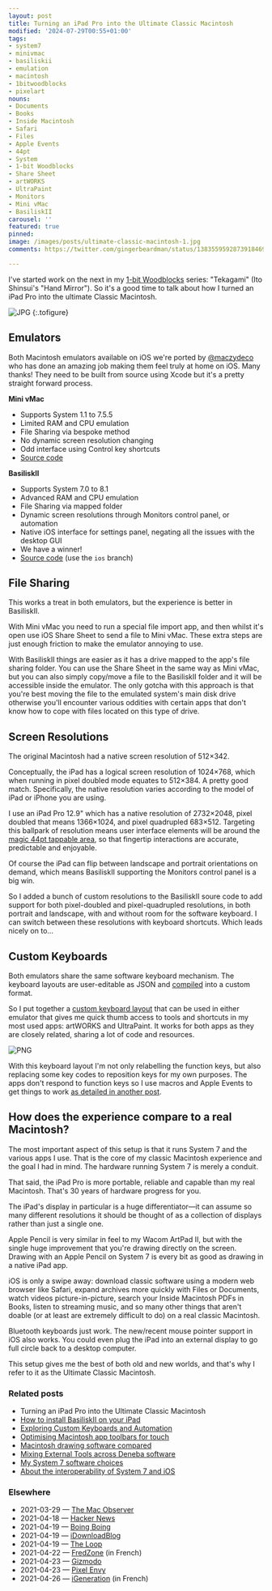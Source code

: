 ```yaml
---
layout: post
title: Turning an iPad Pro into the Ultimate Classic Macintosh
modified: '2024-07-29T00:55+01:00'
tags:
- system7
- minivmac
- basiliskii
- emulation
- macintosh
- 1bitwoodblocks
- pixelart
nouns:
- Documents
- Books
- Inside Macintosh
- Safari
- Files
- Apple Events
- 44pt
- System
- 1-bit Woodblocks
- Share Sheet
- artWORKS
- UltraPaint
- Monitors
- Mini vMac
- BasiliskII
carousel: ''
featured: true
pinned: 
image: /images/posts/ultimate-classic-macintosh-1.jpg
comments: https://twitter.com/gingerbeardman/status/1383559592873918469

---
```

I've started work on the next in my [1-bit Woodblocks](/tag/1bitwoodblocks/) series: "Tekagami" (Ito Shinsui's "Hand Mirror"). So it's a good time to talk about how I turned an iPad Pro into the ultimate Classic Macintosh.

![JPG](/images/posts/ultimate-classic-macintosh-1.jpg "One of my drawings in Deneba UltraPaint on System 7, running in a Macintosh emulator on an iPad Pro")
{:.tofigure}

## Emulators

Both Macintosh emulators available on iOS we're ported by [@maczydeco](https://Twitter.com/maczydeco "@maczydeco") who has done an amazing job making them feel truly at home on iOS. Many thanks! They need to be built from source using Xcode but it's a pretty straight forward process.

**Mini vMac**

* Supports System 1.1 to 7.5.5
* Limited RAM and CPU emulation
* File Sharing via bespoke method
* No dynamic screen resolution changing
* Odd interface using Control key shortcuts
* [Source code](https://github.com/zydeco/minivmac4ios)

**BasiliskII**

* Supports System 7.0 to 8.1
* Advanced RAM and CPU emulation
* File Sharing via mapped folder
* Dynamic screen resolutions through Monitors control panel, or automation
* Native iOS interface for settings panel, negating all the issues with the desktop GUI
* We have a winner!
* [Source code](https://github.com/zydeco/macemu/wiki/BasiliskII-for-iOS) (use the `ios` branch)

## File Sharing

This works a treat in both emulators, but the experience is better in BasiliskII.

With Mini vMac you need to run a special file import app, and then whilst it's open use iOS Share Sheet to send a file to Mini vMac. These extra steps are just enough friction to make the emulator annoying to use.

With BasiliskII things are easier as it has a drive mapped to the app's file sharing folder. You can use the Share Sheet in the same way as Mini vMac, but you can also simply copy/move a file to the BasiliskII folder and it will be accessible inside the emulator. The only gotcha with this approach is that you're best moving the file to the emulated system's main disk drive otherwise you'll encounter various oddities with certain apps that don't know how to cope with files located on this type of drive.

## Screen Resolutions

The original Macintosh had a native screen resolution of 512×342.

Conceptually, the iPad has a logical screen resolution of 1024×768, which when running in pixel doubled mode equates to 512×384. A pretty good match. Specifically, the native resolution varies according to the model of iPad or iPhone you are using.

I use an iPad Pro 12.9" which has a native resolution of 2732×2048, pixel doubled that means 1366×1024, and pixel quadrupled 683×512. Targeting this ballpark of resolution means user interface elements will be around the [magic 44pt tappable area](https://developer.apple.com/design/human-interface-guidelines/ios/visual-design/adaptivity-and-layout/), so that fingertip interactions are accurate, predictable and enjoyable.

Of course the iPad can flip between landscape and portrait orientations on demand, which means BasiliskII supporting the Monitors control panel is a big win.

So I added a bunch of custom resolutions to the BasiliskII soure code to add support for both pixel-doubled and pixel-quadrupled resolutions, in both portrait and landscape, with and without room for the software keyboard. I can switch between these resolutions with keyboard shortcuts. Which leads nicely on to...

## Custom Keyboards

Both emulators share the same software keyboard mechanism. The keyboard layouts are user-editable as JSON and [compiled](https://github.com/zydeco/macemu/tree/ios/BasiliskII/src/iOS/Keyboard%20Layouts) into a custom format.

So I put together a [custom keyboard layout](https://github.com/gingerbeardman/artworks-keyboard) that can be used in either emulator that gives me quick thumb access to tools and shortcuts in my most used apps: artWORKS and UltraPaint. It works for both apps as they are closely related, sharing a lot of code and resources.

![PNG](/images/posts/ultimate-classic-macintosh-2.png)

With this keyboard layout I'm not only relabelling the function keys, but also replacing some key codes to reposition keys for my own purposes. The apps don't respond to function keys so I use macros and Apple Events to get things to work [as detailed in another post](/2021/04/19/automating-interactions-using-apple-events/).

## How does the experience compare to a real Macintosh?

The most important aspect of this setup is that it runs System 7 and the various apps I use. That is the core of my classic Macintosh experience and the goal I had in mind. The hardware running System 7 is merely a conduit.

That said, the iPad Pro is more portable, reliable and capable than my real Macintosh. That's 30 years of hardware progress for you.

The iPad's display in particular is a huge differentiator—it can assume so many different resolutions it should be thought of as a collection of displays rather than just a single one.

Apple Pencil is very similar in feel to my Wacom ArtPad II, but with the single huge improvement that you're drawing directly on the screen. Drawing with an Apple Pencil on System 7 is every bit as good as drawing in a native iPad app.

iOS is only a swipe away: download classic software using a modern web browser like Safari, expand archives more quickly with Files or Documents, watch videos picture-in-picture, search your Inside Macintosh PDFs in Books, listen to streaming music, and so many other things that aren't doable (or at least are extremely difficult to do) on a real classic Macintosh.

Bluetooth keyboards just work. The new/recent mouse pointer support in iOS also works. You could even plug the iPad into an external display to go full circle back to a desktop computer.

This setup gives me the best of both old and new worlds, and that's why I refer to it as the Ultimate Classic Macintosh.

### Related posts

* Turning an iPad Pro into the Ultimate Classic Macintosh
* [How to install BasiliskII on your iPad](/2021/04/21/building-basiliskii-for-ios/)
* [Exploring Custom Keyboards and Automation](/2021/04/19/automating-interactions-using-apple-events/)
* [Optimising Macintosh app toolbars for touch](/2021/03/28/changing-the-size-of-toolbar-items-using-resedit/)
* [Macintosh drawing software compared](/2021/04/24/macintosh-drawing-software-compared/)
* [Mixing External Tools across Deneba software](/2021/04/25/mixing-external-tools-across-deneba-software/)
* [My System 7 software choices](/2021/04/30/my-system-7-software-choices/)
* [About the interoperability of System 7 and iOS](/2021/05/03/interoperability-of-system-7-and-ios/)

### Elsewhere

* 2021-03-29 — [The Mac Observer](https://www.macobserver.com/cool-stuff-found/emulating-mac-plus-ios/)
* 2021-04-18 — [Hacker News](https://news.ycombinator.com/item?id=26854990)
* 2021-04-19 — [Boing Boing](https://boingboing.net/2021/04/19/ipad-pro-turned-into-the-best-classic-mac-there-ever-was.html)
* 2021-04-19 — [iDownloadBlog](https://www.idownloadblog.com/2021/04/19/ipad-pro-classic-macintosh-emulator/)
* 2021-04-19 — [The Loop](https://www.loopinsight.com/2021/04/19/turning-an-ipad-pro-into-the-ultimate-classic-macintosh/)
* 2021-04-22 — [FredZone](https://www.fredzone.org/et-si-vous-transformiez-votre-ipad-en-macintosh-portable-2828) (in French)
* 2021-04-23 — [Gizmodo](https://gizmodo.com/this-artist-turned-their-ipad-pro-into-a-classic-macint-1846749495)
* 2021-04-23 — [Pixel Envy](https://pxlnv.com/linklog/classic-macintosh-painting/)
* 2021-04-26 — [iGeneration](https://www.igen.fr/ipad/2021/04/un-ipad-pro-sous-systeme-7-pour-dessiner-en-noir-et-blanc-122071) (in French)